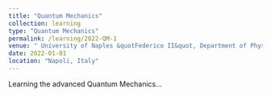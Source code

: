 ```yaml
---
title: "Quantum Mechanics"
collection: learning
type: "Quantum Mechanics"
permalink: /learning/2022-QM-1
venue: " University of Naples &quotFederico II&quot, Department of Physics"
date: 2022-01-01
location: "Napoli, Italy"
---
```


Learning the advanced Quantum Mechanics...
